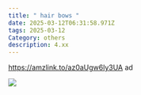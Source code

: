 ```yaml
---
title: " hair bows "
date: 2025-03-12T06:31:58.971Z
tags: 2025-03-12
Category: others
description: 4.xx
---
```

https://amzlink.to/az0aUgw6ly3UA  ad 

![](https://m.media-amazon.com/images/I/91XyZSOrS0L._SL1500_.jpg)

<!--EndFragment-->